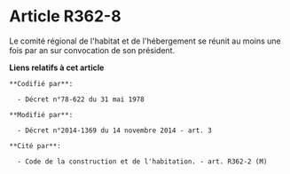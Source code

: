 # Article R362-8

Le comité régional de l'habitat et de l'hébergement se réunit au moins une fois par an sur convocation de son président.

**Liens relatifs à cet article**

	**Codifié par**:

	  - Décret n°78-622 du 31 mai 1978

	**Modifié par**:

	  - Décret n°2014-1369 du 14 novembre 2014 - art. 3

	**Cité par**:

	  - Code de la construction et de l'habitation. - art. R362-2 (M)
